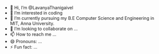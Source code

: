 - 👋 Hi, I’m @LavanyaThanigaivel
- 👀 I’m interested in coding
- 🌱 I’m currently pursuing my B.E Computer Science and Engineering in MIT, Anna University.
- 💞️ I’m looking to collaborate on ...
- 📫 How to reach me ...
- 😄 Pronouns: ...
- ⚡ Fun fact: ...

<!---
LavanyaThanigaivel/LavanyaThanigaivel is a ✨ special ✨ repository because its `README.md` (this file) appears on your GitHub profile.
You can click the Preview link to take a look at your changes.
--->
